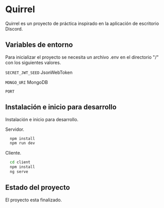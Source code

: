 
# Quirrel 

Quirrel es un proyecto de práctica inspirado en la aplicación de escritorio Discord.


## Variables de entorno

Para inicializar el proyecto se necesita un archivo .env en el directorio "/" con los siguientes valores.

`SECRET_JWT_SEED` JsonWebToken

`MONGO_URI` MongoDB

`PORT` 





## Instalación e inicio para desarrollo

Instalación e inicio para desarrollo.

Servidor.

```bash
  npm install
  npm run dev
```
Cliente.

```bash
  cd client
  npm install
  ng serve
```
## Estado del proyecto

El proyecto esta finalizado.

